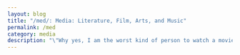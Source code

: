 ```yaml
---
layout: blog 
title: "/med/: Media: Literature, Film, Arts, and Music"
permalink: /med
category: media
description: "\"Why yes, I am the worst kind of person to watch a movie with! How did you know?\"" 
---
```


